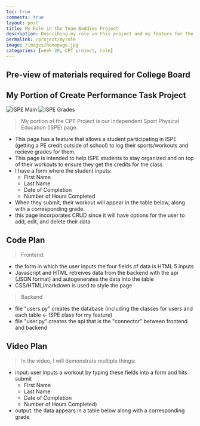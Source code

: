 ```yaml
---
toc: true
comments: true
layout: post
title: My Role in the Team Baddies Project
description: Describing my role in this project and my feature for the CPT project.
permalink: /project/myrole
image: /images/homepage.jpg
categories: [week 20, CPT project, role]
--- 
```


## Pre-view of materials required for College Board



## My Portion of Create Performance Task Project
![ISPE Main]({{site.baseurl}}/images/ISPEmain.jpg)
![ISPE Grades]({{site.baseurl}}/images/ISPEgrades.jpg)
> My portion of the CPT Project is our Independent Sport Physical Education (ISPE) page.
- This page has a feature that allows a student participating in ISPE (getting a PE credit outside of school) to log their sports/workouts and recieve grades for them.
- This page is intended to help ISPE students to stay organized and on top of their workouts to ensure they get the credits for the class
- I have a form where the student inputs:
    - First Name
    - Last Name
    - Date of Completion
    - Number of Hours Completed
- When they submit, their workout will appear in the table below, along with a corresponding grade.
- this page incorporates CRUD since it will have options for the user to add, edit, and delete their data

## Code Plan
> Frontend:
- the form in which the user inputs the four fields of data is HTML 5 inputs
- Javascript and HTML retreives data from the backend with the api (JSON format) and autogenerates the data into the table
- CSS/HTML/markdown is used to style the page

> Backend
- file "users.py" creates the database (including the classes for users and each table <- ISPE class for my feature)
- file "user.py" creates the api that is the "connector" between frontend and backend


## Video Plan
> In the video, I will demonstrate multiple things:
- input: user inputs a workout by typing these fields into a form and hits submit 
    - First Name
    - Last Name
    - Date of Completion
    - Number of Hours Completed)
 - output: the data appears in a table below along with a corresponding grade